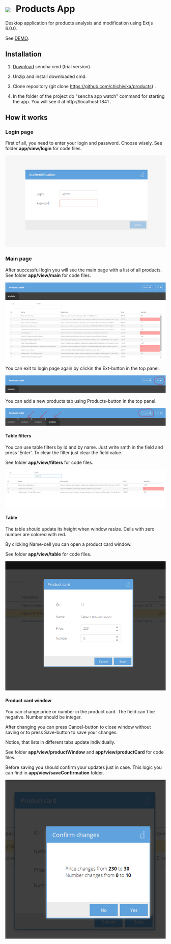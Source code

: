 # <img src='resources/favicon.ico' style='vertical-align:middle; margin-right: 10px'/> Products App

Desktop application for products analysis and modification using Extjs 6.0.0.

See [DEMO](https://chichivika.github.io/products/).

## Installation

1. [Download](https://www.sencha.com/products/extjs/evaluate/) sencha cmd (trial version).

2. Unzip and install downloaded cmd.

3. Clone repository (git clone https://github.com/chichivika/products) .

4. In the folder of the project do "sencha app watch" command for starting the app. You will see it at http://localhost:1841 .

## How it works

### Login page

First of all, you need to enter your login and password. Choose wisely.
See folder <b>app/view/login</b> for code files.

<img src='resources/img/loginPage.png'
     title='Login page'
/>

### Main page

After successful login you will see the main page with a list of all products.
See folder <b>app/view/main</b> for code files.

<img src='resources/img/mainPage.png'
     title='Main page'
/>

You can exit to login page again by clickin the Ext-button in the top panel.

<img src='resources/img/loginBtn.png'
     title='Exit button'
/>

You can add a new products tab using Products-button in the top panel.

<img src='resources/img/productsBtn.png'
     title='Add products button'
/>

#### Table filters

You can use table filters by id and by name. Just write smth in the field and press 'Enter'.
To clear the filter just clear the field value.

See folder <b>app/view/filters</b> for code files.

<img src='resources/img/filters.png'
     title='Filters'
/>

#### Table

The table should update its height when window resize. Cells with zero number are colored with red.

By clicking Name-cell you can open a product card window.

See folder <b>app/view/table</b> for code files.

<img src='resources/img/card.png'
     title='Product card'
/>

#### Product card window

You can change price or number in the product card. The field can`t be negative. Number should be integer.

After changing you can press Cancel-button to close window without saving or to press Save-button to save your changes.

Notice, that lists in different tabs update individually.

See folder <b>app/view/productWindow</b> and <b>app/view/productCard</b> for code files.

Before saving you should confirm your updates just in case. This logic you can find in <b>app/view/saveConfirmation</b> folder.

<img src='resources/img/confirm.png'
     title='Confirm window'
/>


